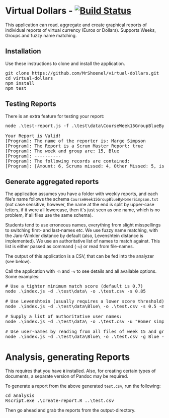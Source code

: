 # Virtual Dollars  -  [![Build Status](https://github.com/MrShoenel/virtual-dollars/workflows/Node.js%20CI/badge.svg?branch=master)](https://github.com/MrShoenel/virtual-dollars/actions?query=workflow%3A%22Node.js+CI%22)

This application can read, aggregate and create graphical reports of individual reports of virtual currency (Euros or Dollars). Supports Weeks, Groups and fuzzy name matching.

## Installation
Use these instructions to clone and install the application.

<pre>
git clone https://github.com/MrShoenel/virtual-dollars.git
cd virtual-dollars
npm install
npm test
</pre>

## Testing Reports
There is an extra feature for testing your report:

<pre>
node .\test-report.js -f .\test\data\CourseWeek15GroupBlueByMargeSimpson.txt

Your Report is Valid!
[Program]: The name of the reporter is: Marge Simpson
[Program]: The Report is a Scrum Master Report: true
[Program]: The week and group are: 15, Blue
[Program]: ----------
[Program]: The following records are contained:
[Program]: [Amount: 6, Scrums missed: 4, Other Missed: 5, is Scrum Master: true, is self-report: false, for: Homer Simpson]
</pre>


## Generate aggregated reports
The application assumes you have a folder with weekly reports, and each file's name follows the schema `CourseWeek15GroupBlueByHomerSimpson.txt` (not case sensitive; however, the name at the end is split by upper-case letters, if it were all lowercase, then it's just seen as one name, which is no problem, if all files use the same schema).

Students tend to use erroneous names, everything from slight misspellings to switching first- and last-names etc. We use fuzzy name matching, with the Jaro-Winkler distance by default (also, Levenshtein distance is implemented). We use an authoritative list of names to match against. This list is either passed as command (`-u`) or read from file-names.

The output of this application is a CSV, that can be fed into the analyzer (see below).

Call the application with `-h` and `-v` to see details and all available options. Some examples:

<pre>
# Use a tighter minimum match score (default is 0.7)
node .\index.js -d .\test\data\ -o .\test.csv -s 0.85

# Use Levenshtein (usually requires a lower score threshold)
node .\index.js -d .\test\data\Blue\ -o .\test.csv -s 0.5 -m Levenshtein

# Supply a list of authoritative user names:
node .\index.js -d .\test\data\ -o .\test.csv -u "Homer simpson, Marge Simpson"

# Use user-names by reading from all files of week 15 and group Blue:
node .\index.js -d .\test\data\Blue\ -o .\test.csv -g Blue -w 15
</pre>


# Analysis, generating Reports
This requires that you have __`R`__ installed. Also, for creating certain types of documents, a separate version of Pandoc may be required.

To generate a report from the above generated `test.csv`, run the following:

<pre>
cd analysis
Rscript.exe .\create-report.R ..\test.csv
</pre>

Then go ahead and grab the reports from the output-directory.
